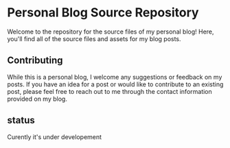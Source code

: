 # Personal Blog Source Repository
Welcome to the repository for the source files of my personal blog! Here, you'll find all of the source files and assets for my blog posts.

## Contributing
While this is a personal blog, I welcome any suggestions or feedback on my posts. If you have an idea for a post or would like to contribute to an existing post, please feel free to reach out to me through the contact information provided on my blog.


## status
Curently it's under developement
